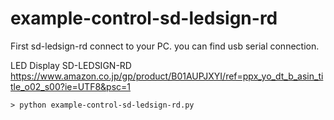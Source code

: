 # example-control-sd-ledsign-rd

First sd-ledsign-rd connect to your PC.
you can find usb serial connection.

LED Display SD-LEDSIGN-RD
https://www.amazon.co.jp/gp/product/B01AUPJXYI/ref=ppx_yo_dt_b_asin_title_o02_s00?ie=UTF8&psc=1

```
> python example-control-sd-ledsign-rd.py
```


